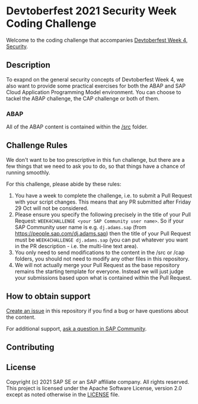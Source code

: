 # Devtoberfest 2021 Security Week Coding Challenge

Welcome to the coding challenge that accompanies [Devtoberfest Week 4, Security](https://github.com/SAP-samples/devtoberfest-2021/blob/main/topics/Week4_Security/README.md).

## Description

To exapnd on the general security concepts of Devtoberfest Week 4, we also want to provide some practical exercises for both the ABAP and SAP Cloud Application Programming Model environment. You can choose to tackel the ABAP challenge, the CAP challenge or both of them.

### ABAP

All of the ABAP content is contained within the [/src](./src/) folder. 


## Challenge Rules

We don't want to be too prescriptive in this fun challenge, but there are a few things that we need to ask you to do, so that things have a chance of running smoothly.

For this challenge, please abide by these rules:

1. You have a week to complete the challenge, i.e. to submit a Pull Request with your script changes.  This means that any PR submitted after Friday 29 Oct will not be considered.
1. Please ensure you specify the following precisely in the title of your Pull Request: `WEEK4CHALLENGE <your SAP Community user name>`. So if your SAP Community user name is e.g. `dj.adams.sap` (from https://people.sap.com/dj.adams.sap) then the title of your Pull Request must be `WEEK4CHALLENGE dj.adams.sap` (you can put whatever you want in the PR description - i.e. the multi-line text area).
1. You only need to send modifications to the content in the /src or /cap folders, you should not need to modify any other files in this repository.
1. We will not actually merge your Pull Request as the base repository remains the starting template for everyone. Instead we will just judge your submissions based upon what is contained within the Pull Request.

## How to obtain support

[Create an issue](https://github.com/SAP-samples/devtoberfest-2021/issues/new?assignees=jung-thomas&labels=week4-security&template=about-week-4--security--content.md&title=) in this repository if you find a bug or have questions about the content.
 
For additional support, [ask a question in SAP Community](https://answers.sap.com/questions/ask.html).

## Contributing

## License
Copyright (c) 2021 SAP SE or an SAP affiliate company. All rights reserved. This project is licensed under the Apache Software License, version 2.0 except as noted otherwise in the [LICENSE](LICENSES/Apache-2.0.txt) file.
